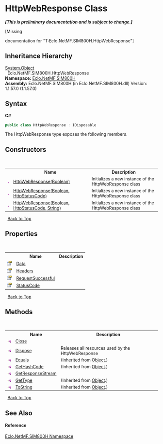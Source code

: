 # HttpWebResponse Class
 _**\[This is preliminary documentation and is subject to change.\]**_

\[Missing <summary> documentation for "T:Eclo.NetMF.SIM800H.HttpWebResponse"\]


## Inheritance Hierarchy
<a href="http://msdn2.microsoft.com/en-us/library/e5kfa45b" target="_blank">System.Object</a><br />&nbsp;&nbsp;Eclo.NetMF.SIM800H.HttpWebResponse<br />
**Namespace:**&nbsp;<a href="N_Eclo_NetMF_SIM800H">Eclo.NetMF.SIM800H</a><br />**Assembly:**&nbsp;Eclo.NetMF.SIM800H (in Eclo.NetMF.SIM800H.dll) Version: 1.1.57.0 (1.1.57.0)

## Syntax

**C#**<br />
``` C#
public class HttpWebResponse : IDisposable
```

The HttpWebResponse type exposes the following members.


## Constructors
&nbsp;<table><tr><th></th><th>Name</th><th>Description</th></tr><tr><td>![Public method](media/pubmethod.gif "Public method")</td><td><a href="M_Eclo_NetMF_SIM800H_HttpWebResponse__ctor">HttpWebResponse(Boolean)</a></td><td>
Initializes a new instance of the HttpWebResponse class</td></tr><tr><td>![Public method](media/pubmethod.gif "Public method")</td><td><a href="M_Eclo_NetMF_SIM800H_HttpWebResponse__ctor_1">HttpWebResponse(Boolean, HttpStatusCode)</a></td><td>
Initializes a new instance of the HttpWebResponse class</td></tr><tr><td>![Public method](media/pubmethod.gif "Public method")</td><td><a href="M_Eclo_NetMF_SIM800H_HttpWebResponse__ctor_2">HttpWebResponse(Boolean, HttpStatusCode, String)</a></td><td>
Initializes a new instance of the HttpWebResponse class</td></tr></table>&nbsp;
<a href="#httpwebresponse-class">Back to Top</a>

## Properties
&nbsp;<table><tr><th></th><th>Name</th><th>Description</th></tr><tr><td>![Public property](media/pubproperty.gif "Public property")</td><td><a href="P_Eclo_NetMF_SIM800H_HttpWebResponse_Data">Data</a></td><td /></tr><tr><td>![Public property](media/pubproperty.gif "Public property")</td><td><a href="P_Eclo_NetMF_SIM800H_HttpWebResponse_Headers">Headers</a></td><td /></tr><tr><td>![Public property](media/pubproperty.gif "Public property")</td><td><a href="P_Eclo_NetMF_SIM800H_HttpWebResponse_RequestSuccessful">RequestSuccessful</a></td><td /></tr><tr><td>![Public property](media/pubproperty.gif "Public property")</td><td><a href="P_Eclo_NetMF_SIM800H_HttpWebResponse_StatusCode">StatusCode</a></td><td /></tr></table>&nbsp;
<a href="#httpwebresponse-class">Back to Top</a>

## Methods
&nbsp;<table><tr><th></th><th>Name</th><th>Description</th></tr><tr><td>![Public method](media/pubmethod.gif "Public method")</td><td><a href="M_Eclo_NetMF_SIM800H_HttpWebResponse_Close">Close</a></td><td /></tr><tr><td>![Public method](media/pubmethod.gif "Public method")</td><td><a href="M_Eclo_NetMF_SIM800H_HttpWebResponse_Dispose">Dispose</a></td><td>
Releases all resources used by the HttpWebResponse</td></tr><tr><td>![Public method](media/pubmethod.gif "Public method")</td><td><a href="http://msdn2.microsoft.com/en-us/library/bsc2ak47" target="_blank">Equals</a></td><td> (Inherited from <a href="http://msdn2.microsoft.com/en-us/library/e5kfa45b" target="_blank">Object</a>.)</td></tr><tr><td>![Public method](media/pubmethod.gif "Public method")</td><td><a href="http://msdn2.microsoft.com/en-us/library/zdee4b3y" target="_blank">GetHashCode</a></td><td> (Inherited from <a href="http://msdn2.microsoft.com/en-us/library/e5kfa45b" target="_blank">Object</a>.)</td></tr><tr><td>![Public method](media/pubmethod.gif "Public method")</td><td><a href="M_Eclo_NetMF_SIM800H_HttpWebResponse_GetResponseStream">GetResponseStream</a></td><td /></tr><tr><td>![Public method](media/pubmethod.gif "Public method")</td><td><a href="http://msdn2.microsoft.com/en-us/library/dfwy45w9" target="_blank">GetType</a></td><td> (Inherited from <a href="http://msdn2.microsoft.com/en-us/library/e5kfa45b" target="_blank">Object</a>.)</td></tr><tr><td>![Public method](media/pubmethod.gif "Public method")</td><td><a href="http://msdn2.microsoft.com/en-us/library/7bxwbwt2" target="_blank">ToString</a></td><td> (Inherited from <a href="http://msdn2.microsoft.com/en-us/library/e5kfa45b" target="_blank">Object</a>.)</td></tr></table>&nbsp;
<a href="#httpwebresponse-class">Back to Top</a>

## See Also


#### Reference
<a href="N_Eclo_NetMF_SIM800H">Eclo.NetMF.SIM800H Namespace</a><br />